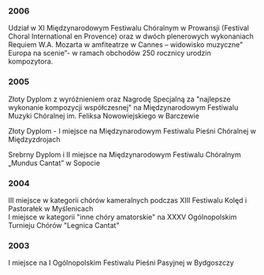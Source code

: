 ### 2006
Udział w XI Międzynarodowym Festiwalu Chóralnym w Prowansji 
(Festival Choral International en Provence) oraz w dwóch plenerowych 
wykonaniach Requiem W.A. Mozarta w amfiteatrze w Cannes – widowisko 
muzyczne” Europa na scenie”- w ramach obchodów 250 rocznicy urodzin 
kompozytora.

### 2005
Złoty Dyplom z wyróżnieniem oraz Nagrodę Specjalną za "najlepsze wykonanie kompozycji współczesnej" na Międzynarodowym Festiwalu Muzyki Chóralnej im. Feliksa Nowowiejskiego w Barczewie

Złoty Dyplom - I miejsce na Międzynarodowym Festiwalu Pieśni Chóralnej w Międzyzdrojach

Srebrny Dyplom i II miejsce na Międzynarodowym Festiwalu Chóralnym „Mundus Cantat” w Sopocie

### 2004
III miejsce w kategorii chórów kameralnych podczas XIII Festiwalu Kolęd i Pastorałek w Myślenicach  
I miejsce w kategorii "inne chóry amatorskie" na XXXV Ogólnopolskim Turnieju Chórów "Legnica Cantat"

### 2003
I miejsce na I Ogólnopolskim Festiwalu Pieśni Pasyjnej w Bydgoszczy